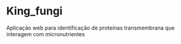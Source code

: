 # King_fungi
Aplicação web para identificação de proteinas transmembrana que interagem com micronutrientes
